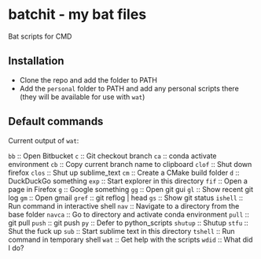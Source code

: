 # batchit - my bat files

Bat scripts for CMD

## Installation

* Clone the repo and add the folder to PATH
* Add the `personal` folder to PATH and add any personal scripts there (they will be available for use with `wat`)

## Default commands

Current output of `wat`:

`bb`         :: Open Bitbucket
`c`          :: Git checkout branch
`ca`         :: conda activate environment
`cb`         :: Copy current branch name to clipboard
`clof`       :: Shut down firefox
`clos`       :: Shut up sublime_text
`cm`         :: Create a CMake build folder
`d`          :: DuckDuckGo something
`exp`        :: Start explorer in this directory
`fif`        :: Open a page in Firefox
`g`          :: Google something
`gg`         :: Open git gui
`gl`         :: Show recent git log
`gm`         :: Open gmail
`gref`       :: git reflog | head
`gs`         :: Show git status
`ishell`     :: Run command in interactive shell
`nav`        :: Navigate to a directory from the base folder
`navca`      :: Go to directory and activate conda environment
`pull`       :: git pull
`push`       :: git push
`py`         :: Defer to python_scripts
`shutup`     :: Shutup
`stfu`       :: Shut the fuck up
`sub`        :: Start sublime text in this directory
`tshell`     :: Run command in temporary shell
`wat`        :: Get help with the scripts
`wdid`       :: What did I do?

